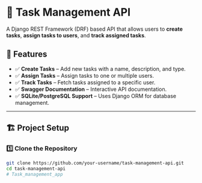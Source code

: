 # 📝 Task Management API

A Django REST Framework (DRF) based API that allows users to **create tasks**, **assign tasks to users**, and **track assigned tasks**.

## 🚀 Features
- ✅ **Create Tasks** – Add new tasks with a name, description, and type.
- ✅ **Assign Tasks** – Assign tasks to one or multiple users.
- ✅ **Track Tasks** – Fetch tasks assigned to a specific user.
- ✅ **Swagger Documentation** – Interactive API documentation.
- ✅ **SQLite/PostgreSQL Support** – Uses Django ORM for database management.

---

## 🏗️ Project Setup

### **1️⃣ Clone the Repository**
```bash
git clone https://github.com/your-username/task-management-api.git
cd task-management-api
# Task_management_app
